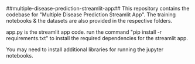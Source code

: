 ##multiple-disease-prediction-streamlit-app##
This repository contains the codebase for "Multiple Disease Prediction Streamlit App". The training notebooks & the datasets are also provided in the respective folders.

app.py is the streamlit app code. run the command "pip install -r requirements.txt" to install the required dependencies for the streamlit app.

You may need to install additional libraries for running the jupyter notebooks.
